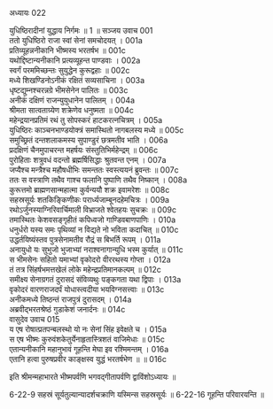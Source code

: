 अध्यायः 022

युधिष्ठिरादीनां युद्धाय निर्गमः ॥ 1 ॥
सञ्जय उवाच 	001  
ततो युधिष्ठिरो राजा स्वां सेनां समचोदयत् ।	001a  
प्रतिव्यूहन्ननीकानि भीष्मस्य भरतर्षभ ॥	001c  
यथोद्दिष्टान्यनीकानि प्रत्यव्यूहन्त पाण्डवाः ।	002a  
स्वर्गं परममिच्छन्तः सुयुद्धेन कुरूद्वहाः ॥	002c  
मध्ये शिखण्डिनोऽनीकं रक्षितं सव्यसाचिना ।	003a  
धृष्टद्युम्नश्चरन्नग्रे भीमसेनेन पालितः ॥	003c  
अनीकं दक्षिणं राजन्युयुधानेन पालितम् ।	004a  
श्रीमता सात्वताग्र्येण शक्रेणेव धनुष्मता ॥	004c  
महेन्द्रयानप्रतिमं रथं तु सोपस्करं हाटकरत्नचित्रम् ।	005a  
युधिष्ठिरः काञ्चनभाण्डयोक्त्रं समास्थितो नागबलस्य मध्ये ॥	005c  
समुच्छ्रितं दन्तशलाकमस्य सुपाण्डुरं छत्रमतीव भाति ।	006a  
प्रदक्षिणं चैनमुपाचरन्त महर्षयः संस्तुतिभिर्महेन्द्रम् ॥	006c  
पुरोहिताः शत्रुवधं वदन्तो ब्रह्मर्षिसिद्धाः श्रुतवन्त एनम् ।	007a  
जप्यैश्च मन्त्रैश्च महौषधीभिः समन्ततः स्वस्त्ययनं ब्रुवन्तः ॥	007c  
ततः स वस्त्राणि तथैव गाश्च फलानि पुष्पाणि तथैव निष्कान् ।	008a  
कुरूत्तमो ब्राह्मणसान्महात्मा कुर्वन्ययौ शक्र इवामरेशः ॥	008c  
सहस्रसूर्यः शतकिङ्किणीकः परार्ध्यजाम्बूनदहेमचित्रः ।	009a  
रथोऽर्जुनस्याग्निरिवार्चिमाली विभ्राजते श्वेतहयः सुचक्रः ॥	009c  
तमास्थितः केशवसङ्गृहीतं कपिध्वजो गाण्डिवबाणपाणिः ।	010a  
धनुर्धरो यस्य समः पृथिव्यां न विद्यते नो भविता कदाचित् ॥	010c  
उद्धर्तयिष्यंस्तव पुत्रसेनामतीव रौद्रं स बिभर्ति रूपम् ।	011a  
अनायुधो यः सुभुजो भुजाभ्यां नराश्वनागान्युधि भस्म कुर्यात् ॥	011c  
स भीमसेनः सहितो यमाभ्यां वृकोदरो वीररथस्य गोप्ता ।	012a  
तं तत्र सिंहर्षभमत्तखेलं लोके महेन्द्रप्रतिमानकल्पम् ॥	012c  
समीक्ष्य सेनाग्रगतं दुरासदं संविव्यथुः पङ्कगता यथा द्विपाः ।	013a  
वृकोदरं वारणराजदर्पं योधास्त्वदीया भयविग्नसत्त्वाः ॥	013c  
अनीकमध्ये तिष्ठन्तं राजपुत्रं दुरासदम् ।	014a  
अब्रवीद्भरतश्रेष्ठं गुडाकेशं जनार्दनः ॥	014c  
वासुदेव उवाच 	015  
य एष रोषात्प्रतपन्बलस्थो यो नः सेनां सिंह इवेक्षते च ।	015a  
स एष भीष्मः कुरुवंशकेतुर्येनाहृतास्त्रिशतं वाजिमेधाः ॥	015c  
एतान्यनीकानि महानुभावं गूहन्ति मेघा इव रश्मिमन्तम् ।	016a  
एतानि हत्वा पुरुषप्रवीर काङ्क्षस्व युद्धं भरतर्षभेण ॥ ॥	016c  

इति श्रीमन्महाभारते भीष्मपर्वणि भगवद्गीतापर्वणि द्वाविंशोऽध्यायः ॥

6-22-9 सहस्रं सूर्यतुल्यान्यादर्शचक्राणि यस्मिन्स सहस्रसूर्यः ॥ 6-22-16 गूहन्ति परिवारयन्ति ॥
